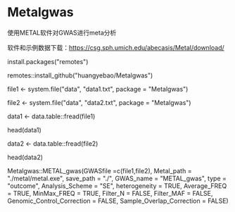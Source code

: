 # Metalgwas
使用METAL软件对GWAS进行meta分析

软件和示例数据下载：https://csg.sph.umich.edu/abecasis/Metal/download/

install.packages("remotes")

remotes::install_github("huangyebao/Metalgwas")

file1 <- system.file("data", "data1.txt", package = "Metalgwas")

file2 <- system.file("data", "data2.txt", package = "Metalgwas")

data1 <- data.table::fread(file1)

head(data1)

data2 <- data.table::fread(file2)

head(data2)

Metalgwas::METAL_gwas(GWASfile =c(file1,file2), Metal_path = "./metal/metal.exe", save_path = "./", GWAS_name = "METAL_gwas", type = "outcome", Analysis_Scheme = "SE", heterogeneity = TRUE, Average_FREQ = TRUE, MinMax_FREQ = TRUE, Filter_N = FALSE, Filter_MAF = FALSE, Genomic_Control_Correction = FALSE, Sample_Overlap_Correction = FALSE)

